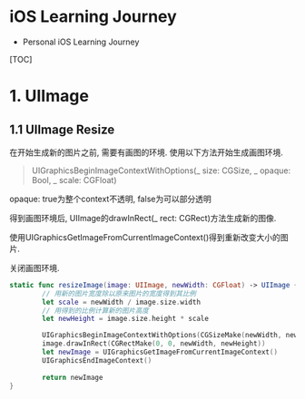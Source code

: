 # iOS Learning Journey
- Personal iOS Learning Journey

[TOC]

# 1. UIImage
## 1.1 UIImage Resize
在开始生成新的图片之前, 需要有画图的环境. 使用以下方法开始生成画图环境.

> UIGraphicsBeginImageContextWithOptions(_ size: CGSize, _ opaque: Bool, _ scale: CGFloat) 

opaque: true为整个context不透明, false为可以部分透明

得到画图环境后, UIImage的drawInRect(_ rect: CGRect)方法生成新的图像.

使用UIGraphicsGetImageFromCurrentImageContext()得到重新改变大小的图片.

关闭画图环境.

``` Swift
static func resizeImage(image: UIImage, newWidth: CGFloat) -> UIImage {
        // 用新的图片宽度除以原来图片的宽度得到其比例
        let scale = newWidth / image.size.width
        // 用得到的比例计算新的图片高度
        let newHeight = image.size.height * scale

        UIGraphicsBeginImageContextWithOptions(CGSizeMake(newWidth, newHeight), false, 0.0);
        image.drawInRect(CGRectMake(0, 0, newWidth, newHeight))
        let newImage = UIGraphicsGetImageFromCurrentImageContext()
        UIGraphicsEndImageContext()
        
        return newImage
}
```



